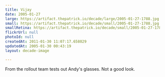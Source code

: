 ```yaml
---
title: Vijay
date: 2005-01-27
large: https://artifact.thepatrick.io/decade/large/2005-01-27-1788.jpg
small: https://artifact.thepatrick.io/decade/small/2005-01-27-1788.jpg
smallRetina: https://artifact.thepatrick.io/decade/small/2005-01-27-1788@2x.jpg
flickrUrl: null
photoId: null
createdAt: 2011-01-30 11:07:17.658029
updatedAt: 2005-01-30 00:43:19
layout: decade-image

---
```

From the rollout team tests out Andy's glasses. Not a good look.
